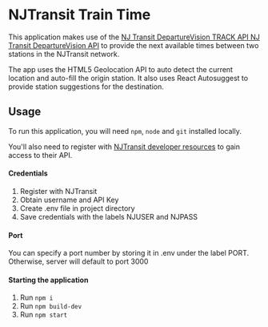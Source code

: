 # NJTransit Train Time

This application makes use of the [NJ Transit DepartureVision TRACK API NJ Transit DepartureVision API](https://www.programmableweb.com/api/nj-transit-departurevision) to provide the next available times between two stations in the NJTransit network.

The app uses the HTML5 Geolocation API to auto detect the current location and auto-fill the origin station. It also uses React Autosuggest to provide station suggestions for the destination.

## Usage

To run this application, you will need `npm`, `node` and `git` installed locally.

You'll also need to register with [NJTransit developer resources](https://www.njtransit.com/mt/mt_servlet.srv?hdnPageAction=MTDevLoginTo) to gain access to their API.

#### Credentials

1. Register with NJTransit
2. Obtain username and API Key
3. Create .env file in project directory
4. Save credentials with the labels NJUSER and NJPASS

#### Port

You can specify a port number by storing it in .env under the label PORT. Otherwise, server will default to port 3000

#### Starting the application

1. Run `npm i`
2. Run `npm build-dev`
3. Run `npm start`
